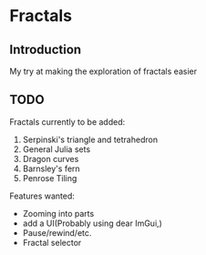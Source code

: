 Fractals
========

Introduction
------------
My try at making the exploration of fractals easier

TODO
----

Fractals currently to be added:
  1. Serpinski's triangle and tetrahedron
  2. General Julia sets
  3. Dragon curves
  4. Barnsley's fern
  5. Penrose Tiling

Features wanted:
  * Zooming into parts
  * add a UI(Probably using dear ImGui,)
  * Pause/rewind/etc.
  * Fractal selector
